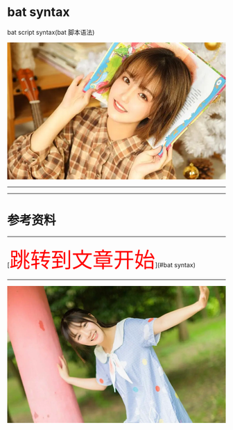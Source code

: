 # bat syntax
bat script syntax(bat 脚本语法)


![美女_01](美女_01.png)


---



---


# 参考资料




---




[<font face='黑体' color=#ff0000 size=40 >跳转到文章开始</font>](#bat syntax)

---

![妹子_01](妹子_01.png)
